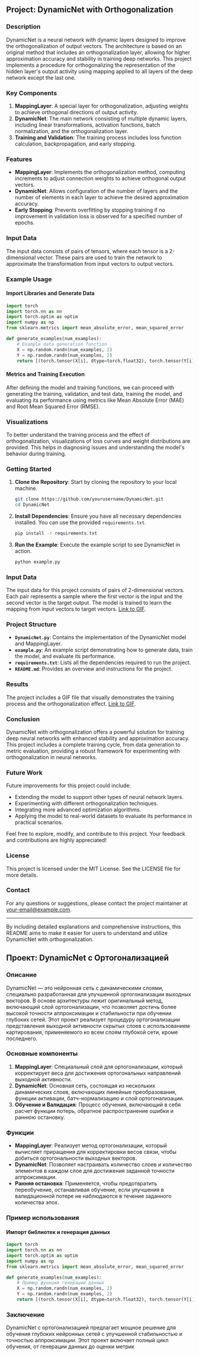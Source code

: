 ## Project: DynamicNet with Orthogonalization

### Description

DynamicNet is a neural network with dynamic layers designed to improve the orthogonalization of output vectors. The architecture is based on an original method that includes an orthogonalization layer, allowing for higher approximation accuracy and stability in training deep networks. This project implements a procedure for orthogonalizing the representation of the hidden layer's output activity using mapping applied to all layers of the deep network except the last one.

### Key Components

1. **MappingLayer**: A special layer for orthogonalization, adjusting weights to achieve orthogonal directions of output activity.
2. **DynamicNet**: The main network consisting of multiple dynamic layers, including linear transformations, activation functions, batch normalization, and the orthogonalization layer.
3. **Training and Validation**: The training process includes loss function calculation, backpropagation, and early stopping.

### Features

- **MappingLayer**: Implements the orthogonalization method, computing increments to adjust connection weights to achieve orthogonal output vectors.
- **DynamicNet**: Allows configuration of the number of layers and the number of elements in each layer to achieve the desired approximation accuracy.
- **Early Stopping**: Prevents overfitting by stopping training if no improvement in validation loss is observed for a specified number of epochs.

### Input Data

The input data consists of pairs of tensors, where each tensor is a 2-dimensional vector. These pairs are used to train the network to approximate the transformation from input vectors to output vectors.

### Example Usage

#### Import Libraries and Generate Data

```python
import torch
import torch.nn as nn
import torch.optim as optim
import numpy as np
from sklearn.metrics import mean_absolute_error, mean_squared_error

def generate_examples(num_examples):
    # Example data generation function
    X = np.random.randn(num_examples, 2)
    Y = np.random.randn(num_examples, 2)
    return [(torch.tensor(X[i], dtype=torch.float32), torch.tensor(Y[i], dtype=torch.float32)) for i in range(num_examples)]
```


#### Metrics and Training Execution

After defining the model and training functions, we can proceed with generating the training, validation, and test data, training the model, and evaluating its performance using metrics like Mean Absolute Error (MAE) and Root Mean Squared Error (RMSE).

### Visualizations

To better understand the training process and the effect of orthogonalization, visualizations of loss curves and weight distributions are provided. This helps in diagnosing issues and understanding the model's behavior during training.

### Getting Started

1. **Clone the Repository**: Start by cloning the repository to your local machine.
    ```bash
    git clone https://github.com/yourusername/DynamicNet.git
    cd DynamicNet
    ```
2. **Install Dependencies**: Ensure you have all necessary dependencies installed. You can use the provided `requirements.txt`.
    ```bash
    pip install -r requirements.txt
    ```
3. **Run the Example**: Execute the example script to see DynamicNet in action.
    ```bash
    python example.py
    ```

### Input Data

The input data for this project consists of pairs of 2-dimensional vectors. Each pair represents a sample where the first vector is the input and the second vector is the target output. The model is trained to learn the mapping from input vectors to target vectors. [Link to GIF](IMG_20240628_230302_739.gif).

### Project Structure

- **`DynamicNet.py`**: Contains the implementation of the DynamicNet model and MappingLayer.
- **`example.py`**: An example script demonstrating how to generate data, train the model, and evaluate its performance.
- **`requirements.txt`**: Lists all the dependencies required to run the project.
- **`README.md`**: Provides an overview and instructions for the project.

### Results

The project includes a GIF file that visually demonstrates the training process and the orthogonalization effect. [Link to GIF](path/to/your/repo/orthogonalization_example.gif).

### Conclusion

DynamicNet with orthogonalization offers a powerful solution for training deep neural networks with enhanced stability and approximation accuracy. This project includes a complete training cycle, from data generation to metric evaluation, providing a robust framework for experimenting with orthogonalization in neural networks.

### Future Work

Future improvements for this project could include:
- Extending the model to support other types of neural network layers.
- Experimenting with different orthogonalization techniques.
- Integrating more advanced optimization algorithms.
- Applying the model to real-world datasets to evaluate its performance in practical scenarios.

Feel free to explore, modify, and contribute to this project. Your feedback and contributions are highly appreciated!

### License

This project is licensed under the MIT License. See the LICENSE file for more details.

### Contact

For any questions or suggestions, please contact the project maintainer at your-email@example.com.

---

By including detailed explanations and comprehensive instructions, this README aims to make it easier for users to understand and utilize DynamicNet with orthogonalization.

## Проект: DynamicNet с Ортогонализацией

### Описание

DynamicNet — это нейронная сеть с динамическими слоями, специально разработанная для улучшенной ортогонализации выходных векторов. В основе архитектуры лежит оригинальный метод, включающий слой ортогонализации, что позволяет достичь более высокой точности аппроксимации и стабильности при обучении глубоких сетей. Этот проект реализует процедуру ортогонализации представления выходной активности скрытых слоев с использованием картирования, применяемого ко всем слоям глубокой сети, кроме последнего.

### Основные компоненты

1. **MappingLayer**: Специальный слой для ортогонализации, который корректирует веса для достижения ортогональных направлений выходной активности.
2. **DynamicNet**: Основная сеть, состоящая из нескольких динамических слоев, включающих линейные преобразования, функции активации, батч-нормализацию и слой ортогонализации.
3. **Обучение и Валидация**: Процесс обучения, включающий в себя расчет функции потерь, обратное распространение ошибки и раннюю остановку.

### Функции

- **MappingLayer**: Реализует метод ортогонализации, который вычисляет приращения для корректировки весов связи, чтобы добиться ортогональности выходных векторов.
- **DynamicNet**: Позволяет настраивать количество слоев и количество элементов в каждом слое для достижения заданной точности аппроксимации.
- **Ранняя остановка**: Применяется, чтобы предотвратить переобучение, останавливая обучение, если улучшения в валидационной потере не наблюдаются в течение заданного количества эпох.

### Пример использования

#### Импорт библиотек и генерация данных

```python
import torch
import torch.nn as nn
import torch.optim as optim
import numpy as np
from sklearn.metrics import mean_absolute_error, mean_squared_error

def generate_examples(num_examples):
    # Пример функции генерации данных
    X = np.random.randn(num_examples, 2)
    Y = np.random.randn(num_examples, 2)
    return [(torch.tensor(X[i], dtype=torch.float32), torch.tensor(Y[i], dtype=torch.float32)) for i in range(num_examples)]
```

### Заключение

DynamicNet с ортогонализацией предлагает мощное решение для обучения глубоких нейронных сетей с улучшенной стабильностью и точностью аппроксимации. Этот проект включает полный цикл обучения, от генерации данных до оценки метрик
